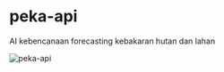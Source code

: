 # peka-api
AI kebencanaan forecasting kebakaran hutan dan lahan

![peka-api](https://user-images.githubusercontent.com/48756138/172050512-05794800-85f4-4eb2-9e90-596ee543beac.PNG)
